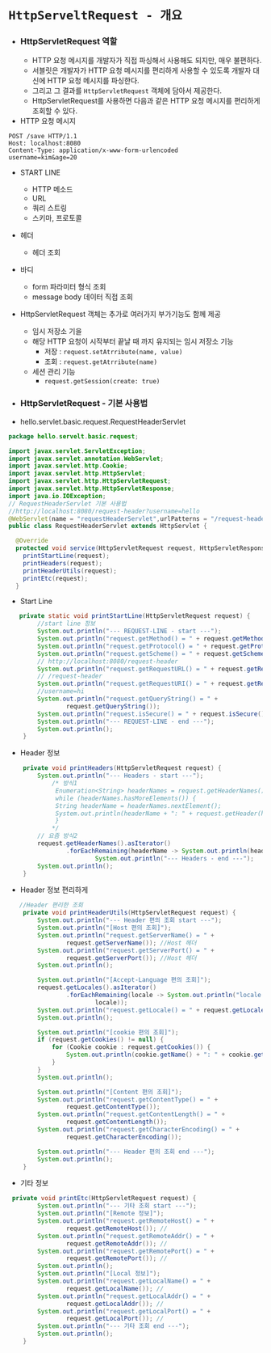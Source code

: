 # `HttpServeltRequest - 개요`

- ### HttpServletRequest 역할
  - HTTP 요청 메시지를 개발자가 직접 파싱해서 사용해도 되지만, 매우 불편하다. 
  - 서블릿은 개발자가 HTTP 요청 메시지를 편리하게 사용할 수 있도록 개발자 대신에 HTTP 요청 메시지를 파싱한다.
  - 그리고 그 결과를 `HttpServletRequest` 객체에 담아서 제공한다.
  - HttpServletRequest를 사용하면 다음과 같은 HTTP 요청 메시지를 편리하게 조회할 수 있다.
-  HTTP 요청 메시지
  ```
POST /save HTTP/1.1
Host: localhost:8080
Content-Type: application/x-www-form-urlencoded
username=kim&age=20
  ```

- START LINE
  - HTTP 메소드
  - URL
  - 쿼리 스트링
  - 스키마, 프로토콜
- 헤더
  - 헤더 조회
- 바디
  - form 파라미터 형식 조회
  - message body 데이터 직접 조회
- HttpServletRequest 객체는 추가로 여러가지 부가기능도 함께 제공
  - 임시 저장소 기을
  - 해당 HTTP 요청이 시작부터 끝날 때 까지 유지되는 임시 저장소 기능
    - 저장 : `request.setAtrribute(name, value)`
    - 조회 : `request.getAtrribute(name)`
  - 세션 관리 기능
    - `request.getSession(create: true)`
  
- ### HttpServletRequest - 기본 사용법
- hello.servlet.basic.request.RequestHeaderServlet

```java
package hello.servelt.basic.request;

import javax.servlet.ServletException;
import javax.servlet.annotation.WebServlet;
import javax.servlet.http.Cookie;
import javax.servlet.http.HttpServlet;
import javax.servlet.http.HttpServletRequest;
import javax.servlet.http.HttpServletResponse;
import java.io.IOException;
// RequestHeaderServlet 기본 사용법
//http://localhost:8080/request-header?username=hello
@WebServlet(name = "requestHeaderServlet",urlPatterns = "/request-header")
public class RequestHeaderServlet extends HttpServlet {

  @Override
  protected void service(HttpServletRequest request, HttpServletResponse response) throws ServletException, IOException {
    printStartLine(request);
    printHeaders(request);
    printHeaderUtils(request);
    printEtc(request);
  }

```
- Start Line
```java
   private static void printStartLine(HttpServletRequest request) {
        //start line 정보
        System.out.println("--- REQUEST-LINE - start ---");
        System.out.println("request.getMethod() = " + request.getMethod()); //GET
        System.out.println("request.getProtocol() = " + request.getProtocol()); //HTTP/1.1
        System.out.println("request.getScheme() = " + request.getScheme()); //http
        // http://localhost:8080/request-header
        System.out.println("request.getRequestURL() = " + request.getRequestURL());
        // /request-header
        System.out.println("request.getRequestURI() = " + request.getRequestURI());
        //username=hi
        System.out.println("request.getQueryString() = " +
                request.getQueryString());
        System.out.println("request.isSecure() = " + request.isSecure()); //https사용 유무
        System.out.println("--- REQUEST-LINE - end ---");
        System.out.println();
    }
```
- Header 정보
```java
    private void printHeaders(HttpServletRequest request) {
        System.out.println("--- Headers - start ---");
            /* 방식1
             Enumeration<String> headerNames = request.getHeaderNames();
             while (headerNames.hasMoreElements()) {
             String headerName = headerNames.nextElement();
             System.out.println(headerName + ": " + request.getHeader(headerName));
             }
            */
        // 요즘 방식2
        request.getHeaderNames().asIterator()
                .forEachRemaining(headerName -> System.out.println(headerName + ": " + request.getHeader(headerName)));
                        System.out.println("--- Headers - end ---");
        System.out.println();
    }
```
- Header 정보 편리하게
```java
   //Header 편리한 조회
    private void printHeaderUtils(HttpServletRequest request) {
        System.out.println("--- Header 편의 조회 start ---");
        System.out.println("[Host 편의 조회]");
        System.out.println("request.getServerName() = " +
                request.getServerName()); //Host 헤더
        System.out.println("request.getServerPort() = " +
                request.getServerPort()); //Host 헤더
        System.out.println();

        System.out.println("[Accept-Language 편의 조회]");
        request.getLocales().asIterator()
                .forEachRemaining(locale -> System.out.println("locale = " +
                        locale));
        System.out.println("request.getLocale() = " + request.getLocale());
        System.out.println();

        System.out.println("[cookie 편의 조회]");
        if (request.getCookies() != null) {
            for (Cookie cookie : request.getCookies()) {
                System.out.println(cookie.getName() + ": " + cookie.getValue());
            }
        }
        System.out.println();

        System.out.println("[Content 편의 조회]");
        System.out.println("request.getContentType() = " +
                request.getContentType());
        System.out.println("request.getContentLength() = " +
                request.getContentLength());
        System.out.println("request.getCharacterEncoding() = " +
                request.getCharacterEncoding());

        System.out.println("--- Header 편의 조회 end ---");
        System.out.println();
    }
```

- 기타 정보
```java
 private void printEtc(HttpServletRequest request) {
        System.out.println("--- 기타 조회 start ---");
        System.out.println("[Remote 정보]");
        System.out.println("request.getRemoteHost() = " +
                request.getRemoteHost()); //
        System.out.println("request.getRemoteAddr() = " +
                request.getRemoteAddr()); //
        System.out.println("request.getRemotePort() = " +
                request.getRemotePort()); //
        System.out.println();
        System.out.println("[Local 정보]");
        System.out.println("request.getLocalName() = " +
                request.getLocalName()); //
        System.out.println("request.getLocalAddr() = " +
                request.getLocalAddr()); //
        System.out.println("request.getLocalPort() = " +
                request.getLocalPort()); //
        System.out.println("--- 기타 조회 end ---");
        System.out.println();
    }
```



